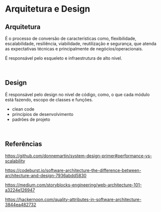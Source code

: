 # Arquitetura e Design

## Arquitetura

É o processo de conversão de características como, flexibilidade, escalabilidade, resiliência, viabilidade, reutilização e segurança, que atenda as expectativas técnicas e principalmente de negócios/operacionais.

É responsável pelo esqueleto e infraestrutura de alto nível.

<br>

## Design

É responsável pelo design no nível de código, como, o que cada módulo está fazendo, escopo de classes e funções.

- clean code
- princípios de desenvolvimento
- padrões de projeto

<br>

## Referências

https://github.com/donnemartin/system-design-primer#performance-vs-scalability

https://codeburst.io/software-architecture-the-difference-between-architecture-and-design-7936abdd5830

https://medium.com/storyblocks-engineering/web-architecture-101-a3224e126947

https://hackernoon.com/quality-attributes-in-software-architecture-3844ea482732
